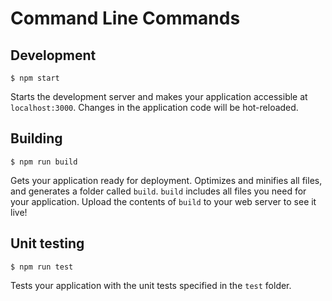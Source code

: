 # Command Line Commands

## Development

```Shell
$ npm start
```

Starts the development server and makes your application accessible at `localhost:3000`. Changes in the application code will be hot-reloaded.

## Building

```Shell
$ npm run build
```

Gets your application ready for deployment. Optimizes and minifies all files, and generates a folder called `build`. `build` includes all files you need for your application. Upload the contents of `build` to your web server to see it live!

## Unit testing

```Shell
$ npm run test
```

Tests your application with the unit tests specified in the `test` folder.
